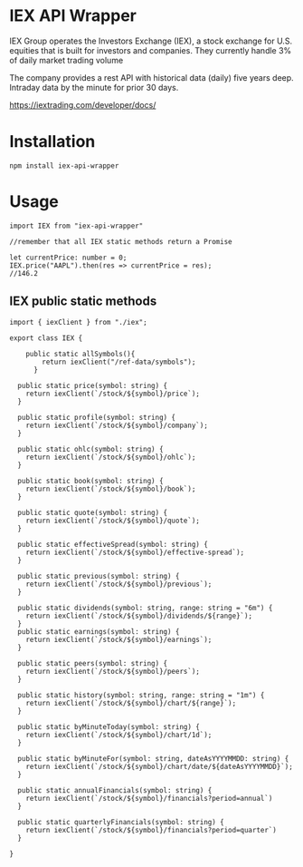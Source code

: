 # IEX API Wrapper

IEX Group operates the Investors Exchange (IEX), a stock exchange for U.S. equities that is built for investors and companies. They currently
handle 3% of daily market trading volume

The company provides a rest API with historical data (daily) five years deep. Intraday data by the minute for prior 30 days.  

https://iextrading.com/developer/docs/ 

# Installation

```
npm install iex-api-wrapper
```

# Usage

```{javascript}
import IEX from "iex-api-wrapper"

//remember that all IEX static methods return a Promise

let currentPrice: number = 0;
IEX.price("AAPL").then(res => currentPrice = res);
//146.2
```
## IEX public static methods

```{javascript}
import { iexClient } from "./iex";

export class IEX {

    public static allSymbols(){
        return iexClient("/ref-data/symbols");
      }

  public static price(symbol: string) {
    return iexClient(`/stock/${symbol}/price`);
  }

  public static profile(symbol: string) {
    return iexClient(`/stock/${symbol}/company`);
  }

  public static ohlc(symbol: string) {
    return iexClient(`/stock/${symbol}/ohlc`);
  } 

  public static book(symbol: string) {
    return iexClient(`/stock/${symbol}/book`);
  }

  public static quote(symbol: string) {
    return iexClient(`/stock/${symbol}/quote`);
  } 

  public static effectiveSpread(symbol: string) {
    return iexClient(`/stock/${symbol}/effective-spread`);
  } 

  public static previous(symbol: string) {
    return iexClient(`/stock/${symbol}/previous`);
  }

  public static dividends(symbol: string, range: string = "6m") {
    return iexClient(`/stock/${symbol}/dividends/${range}`);   
  }
  public static earnings(symbol: string) {
    return iexClient(`/stock/${symbol}/earnings`);
  }

  public static peers(symbol: string) {
    return iexClient(`/stock/${symbol}/peers`);
  }

  public static history(symbol: string, range: string = "1m") {
    return iexClient(`/stock/${symbol}/chart/${range}`);
  }

  public static byMinuteToday(symbol: string) {
    return iexClient(`/stock/${symbol}/chart/1d`);   
  }

  public static byMinuteFor(symbol: string, dateAsYYYYMMDD: string) {
    return iexClient(`/stock/${symbol}/chart/date/${dateAsYYYYMMDD}`);   
  }

  public static annualFinancials(symbol: string) {
    return iexClient(`/stock/${symbol}/financials?period=annual`)
  }

  public static quarterlyFinancials(symbol: string) {
    return iexClient(`/stock/${symbol}/financials?period=quarter`)
  }

}
```